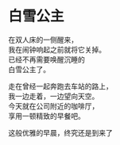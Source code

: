# 白雪公主

在双人床的一侧醒来，\
我在闹钟响起之前就将它关掉。\
已经不再需要唤醒沉睡的\
白雪公主了。

走在曾经一起奔跑去车站的路上，\
我一边走着，一边望向天空。\
今天就在公司附近的咖啡厅，\
享用一顿精致的早餐吧。

这般优雅的早晨，终究还是到来了

















